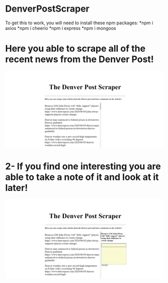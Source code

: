 # DenverPostScraper
To get this to work, you will need to install these npm packages:
*npm i axios
*npm i cheerio
*npm i express
*npm i mongoos


# Here you able to scrape all of the recent news from the Denver Post!
![](./public/assets/images/Denver-Scraper.png)

# 2- If you find one interesting you are able to take a note of it and look at it later!
![](./public/assets/images/Note.png)
